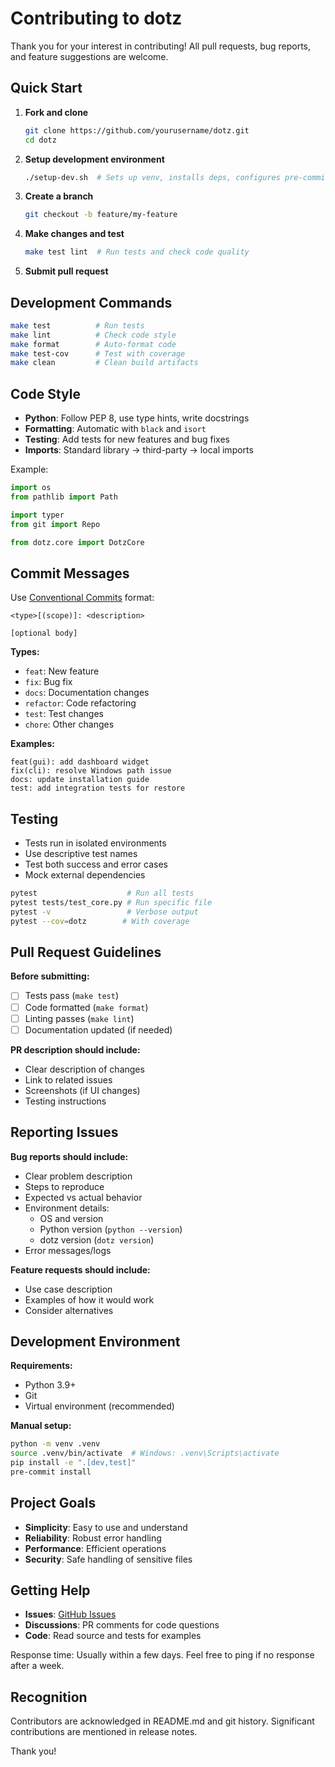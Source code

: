 # Contributing to dotz

Thank you for your interest in contributing! All pull requests, bug reports, and feature suggestions are welcome.

## Quick Start

1. **Fork and clone**
   ```bash
   git clone https://github.com/yourusername/dotz.git
   cd dotz
   ```

2. **Setup development environment**
   ```bash
   ./setup-dev.sh  # Sets up venv, installs deps, configures pre-commit
   ```

3. **Create a branch**
   ```bash
   git checkout -b feature/my-feature
   ```

4. **Make changes and test**
   ```bash
   make test lint  # Run tests and check code quality
   ```

5. **Submit pull request**

## Development Commands

```bash
make test          # Run tests
make lint          # Check code style
make format        # Auto-format code
make test-cov      # Test with coverage
make clean         # Clean build artifacts
```

## Code Style

- **Python**: Follow PEP 8, use type hints, write docstrings
- **Formatting**: Automatic with `black` and `isort`
- **Testing**: Add tests for new features and bug fixes
- **Imports**: Standard library → third-party → local imports

Example:
```python
import os
from pathlib import Path

import typer
from git import Repo

from dotz.core import DotzCore
```

## Commit Messages

Use [Conventional Commits](https://www.conventionalcommits.org/) format:

```
<type>[(scope)]: <description>

[optional body]
```

**Types:**
- `feat`: New feature
- `fix`: Bug fix
- `docs`: Documentation changes
- `refactor`: Code refactoring
- `test`: Test changes
- `chore`: Other changes

**Examples:**
```
feat(gui): add dashboard widget
fix(cli): resolve Windows path issue
docs: update installation guide
test: add integration tests for restore
```

## Testing

- Tests run in isolated environments
- Use descriptive test names
- Test both success and error cases
- Mock external dependencies

```bash
pytest                    # Run all tests
pytest tests/test_core.py # Run specific file
pytest -v                 # Verbose output
pytest --cov=dotz        # With coverage
```

## Pull Request Guidelines

**Before submitting:**
- [ ] Tests pass (`make test`)
- [ ] Code formatted (`make format`)
- [ ] Linting passes (`make lint`)
- [ ] Documentation updated (if needed)

**PR description should include:**
- Clear description of changes
- Link to related issues
- Screenshots (if UI changes)
- Testing instructions

## Reporting Issues

**Bug reports should include:**
- Clear problem description
- Steps to reproduce
- Expected vs actual behavior
- Environment details:
  - OS and version
  - Python version (`python --version`)
  - dotz version (`dotz version`)
- Error messages/logs

**Feature requests should include:**
- Use case description
- Examples of how it would work
- Consider alternatives

## Development Environment

**Requirements:**
- Python 3.9+
- Git
- Virtual environment (recommended)

**Manual setup:**
```bash
python -m venv .venv
source .venv/bin/activate  # Windows: .venv\Scripts\activate
pip install -e ".[dev,test]"
pre-commit install
```

## Project Goals

- **Simplicity**: Easy to use and understand
- **Reliability**: Robust error handling
- **Performance**: Efficient operations
- **Security**: Safe handling of sensitive files

## Getting Help

- **Issues**: [GitHub Issues](https://github.com/tTrmc/dotz/issues)
- **Discussions**: PR comments for code questions
- **Code**: Read source and tests for examples

Response time: Usually within a few days. Feel free to ping if no response after a week.

## Recognition

Contributors are acknowledged in README.md and git history. Significant contributions are mentioned in release notes.

Thank you!
